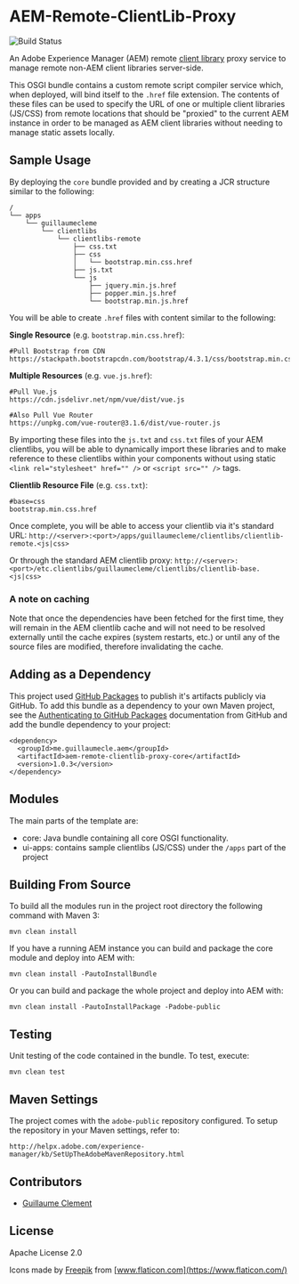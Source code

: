 # AEM-Remote-ClientLib-Proxy

![Build Status](https://github.com/GuillaumeCleme/AEM-Remote-ClientLib-Proxy/workflows/Maven%20Build/badge.svg)

An Adobe Experience Manager (AEM) remote [client library](https://docs.adobe.com/content/help/en/experience-manager-65/developing/introduction/clientlibs.html) proxy service to manage remote non-AEM client libraries server-side.

This OSGI bundle contains a custom remote script compiler service which, when deployed, will bind itself to the `.href` file extension. The contents of these files can be used to specify the URL of one or multiple client libraries (JS/CSS) from remote locations that should be "proxied" to the current AEM instance in order to be managed as AEM client libraries without needing to manage static assets locally.

## Sample Usage

By deploying the `core` bundle provided and by creating a JCR structure similar to the following:

```
/
└── apps
    └── guillaumecleme
        └── clientlibs
            └── clientlibs-remote
                ├── css.txt
                ├── css
                │   └── bootstrap.min.css.href
                ├── js.txt
                └── js
                    ├── jquery.min.js.href
                    ├── popper.min.js.href
                    └── bootstrap.min.js.href
```

You will be able to create `.href` files with content similar to the following:

**Single Resource** (e.g. `bootstrap.min.css.href`):
```
#Pull Bootstrap from CDN
https://stackpath.bootstrapcdn.com/bootstrap/4.3.1/css/bootstrap.min.css
```
**Multiple Resources** (e.g. `vue.js.href`):
```
#Pull Vue.js
https://cdn.jsdelivr.net/npm/vue/dist/vue.js

#Also Pull Vue Router
https://unpkg.com/vue-router@3.1.6/dist/vue-router.js
```

By importing these files into the `js.txt` and `css.txt` files of your AEM clientlibs, you will be able to dynamically import these libraries and to make reference to these clientlibs within your components without using static `<link rel="stylesheet" href="" />` or `<script src="" />` tags.

**Clientlib Resource File** (e.g. `css.txt`):
```
#base=css
bootstrap.min.css.href
```

Once complete, you will be able to access your clientlib via it's standard URL: `http://<server>:<port>/apps/guillaumecleme/clientlibs/clientlib-remote.<js|css>`

Or through the standard AEM clientlib proxy: `http://<server>:<port>/etc.clientlibs/guillaumecleme/clientlibs/clientlib-base.<js|css>`

### A note on caching
Note that once the dependencies have been fetched for the first time, they will remain in the AEM clientlib cache and will not need to be resolved externally until the cache expires (system restarts, etc.) or until any of the source files are modified, therefore invalidating the cache.

## Adding as a Dependency
This project used [GitHub Packages](https://github.com/features/packages) to publish it's artifacts publicly via GitHub. To add this bundle as a dependency to your own Maven project, see the [Authenticating to GitHub Packages](https://help.github.com/en/packages/using-github-packages-with-your-projects-ecosystem/configuring-apache-maven-for-use-with-github-packages#authenticating-to-github-packages) documentation from GitHub and add the bundle dependency to your project:

```
<dependency>
  <groupId>me.guillaumecle.aem</groupId>
  <artifactId>aem-remote-clientlib-proxy-core</artifactId>
  <version>1.0.3</version>
</dependency>
```

## Modules

The main parts of the template are:

* core: Java bundle containing all core OSGI functionality.
* ui-apps: contains sample clientlibs (JS/CSS) under the `/apps` part of the project

## Building From Source

To build all the modules run in the project root directory the following command with Maven 3:

    mvn clean install

If you have a running AEM instance you can build and package the core module and deploy into AEM with:

    mvn clean install -PautoInstallBundle    

Or you can build and package the whole project and deploy into AEM with:

    mvn clean install -PautoInstallPackage -Padobe-public


## Testing

Unit testing of the code contained in the bundle. To test, execute:

    mvn clean test

## Maven Settings

The project comes with the `adobe-public` repository configured. To setup the repository in your Maven settings, refer to:

    http://helpx.adobe.com/experience-manager/kb/SetUpTheAdobeMavenRepository.html

## Contributors

* [Guillaume Clement](https://guillaumecle.me)

## License
Apache License 2.0

Icons made by [Freepik](https://www.flaticon.com/authors/freepik) from [www.flaticon.com](https://www.flaticon.com/)


